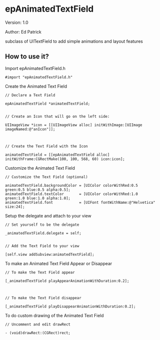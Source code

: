 epAnimatedTextField
=========

Version: 1.0

Author: Ed Patrick


subclass of UITextField to add simple animations and layout features


## How to use it?


Import epAnimatedTextField.h

```
#import "epAnimatedTextField.h"
```


Create the Animated Text Field

```
// Declare a Text Field

epAnimatedTextField *animatedTextField;


// Create an Icon that will go on the left side:

UIImageView *icon = [[UIImageView alloc] initWithImage:[UIImage imageNamed:@"anIcon"]];



// Create the Text Field with the Icon

animatedTextField = [[epAnimatedTextField alloc] initWithFrame:CGRectMake(100, 100, 568, 60) icon:icon];
```


Customize the Animated Text Field

```
// Customize the Text Field (optional)

animatedTextField.backgroundColor = [UIColor colorWithRed:0.5 green:0.5 blue:0.5 alpha:0.5];
animatedTextField.textColor       = [UIColor colorWithRed:1.0 green:1.0 blue:1.0 alpha:1.0];
animatedTextField.font            = [UIFont fontWithName:@"Helvetica" size:24];
```


Setup the delegate and attach to your view
```
// Set yourself to be the delegate

_animatedTextField.delegate = self;


// Add the Text Field to your view

[self.view addSubview:animatedTextField];
```


To make an Animated Text Field Appear or Disappear

```
// To make the Text Field appear

[_animatedTextField playAppearAnimationWithDuration:0.2];



// To make the Text Field disappear

[_animatedTextField playDisappearAnimationWithDuration:0.2];
```


To do custom drawing of the Animated Text Field

```
// Uncomment and edit drawRect

- (void)drawRect:(CGRect)rect;
```
